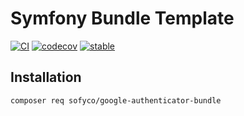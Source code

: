 # Symfony Bundle Template

[![CI](https://github.com/sofyco/google-authenticator-bundle/actions/workflows/ci.yaml/badge.svg)](https://github.com/sofyco/google-authenticator-bundle/actions/workflows/ci.yaml)
[![codecov](https://codecov.io/gh/sofyco/google-authenticator-bundle/branch/main/graph/badge.svg?token=NL09KRQ74L)](https://codecov.io/gh/sofyco/google-authenticator-bundle)
[![stable](http://poser.pugx.org/sofyco/google-authenticator-bundle/v)](https://packagist.org/packages/sofyco/google-authenticator-bundle)

## Installation

```bash
composer req sofyco/google-authenticator-bundle
```
